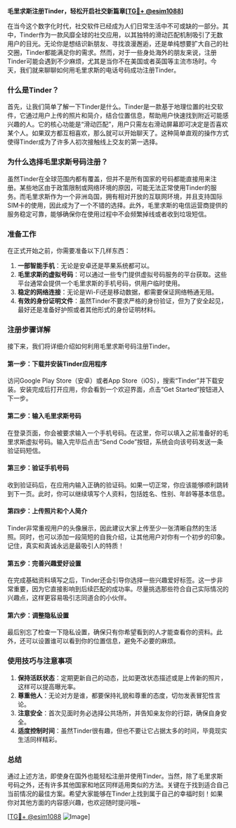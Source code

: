 **毛里求斯注册Tinder，轻松开启社交新篇章[[TG💪+ @esim1088](https://t.me/s/esim1088)]**

在当今这个数字化时代，社交软件已经成为人们日常生活中不可或缺的一部分。其中，Tinder作为一款风靡全球的社交应用，以其独特的滑动匹配机制吸引了无数用户的目光。无论你是想结识新朋友、寻找浪漫邂逅，还是单纯想要扩大自己的社交圈，Tinder都能满足你的需求。然而，对于一些身处海外的朋友来说，注册Tinder可能会遇到不少麻烦，尤其是当你不在美国或者英国等主流市场时。今天，我们就来聊聊如何用毛里求斯的电话号码成功注册Tinder。

### 什么是Tinder？

首先，让我们简单了解一下Tinder是什么。Tinder是一款基于地理位置的社交软件，它通过用户上传的照片和简介，结合位置信息，帮助用户快速找到附近可能感兴趣的人。它的核心功能是“滑动匹配”，用户只需左右滑动屏幕即可决定是否喜欢某个人。如果双方都互相喜欢，那么就可以开始聊天了。这种简单直观的操作方式使得Tinder成为了许多人初次接触线上交友的第一选择。

### 为什么选择毛里求斯号码注册？

虽然Tinder在全球范围内都有覆盖，但并不是所有国家的号码都能直接用来注册。某些地区由于政策限制或网络环境的原因，可能无法正常使用Tinder的服务。而毛里求斯作为一个非洲岛国，拥有相对开放的互联网环境，并且支持国际SIM卡的使用，因此成为了一个不错的选择。此外，毛里求斯的电信运营商提供的服务稳定可靠，能够确保你在使用过程中不会频繁掉线或者收到垃圾短信。

### 准备工作

在正式开始之前，你需要准备以下几样东西：

1. **一部智能手机**：无论是安卓还是苹果系统都可以。
2. **毛里求斯的虚拟号码**：可以通过一些专门提供虚拟号码服务的平台获取。这些平台通常会提供一个毛里求斯的手机号码，供用户临时使用。
3. **稳定的网络连接**：无论是Wi-Fi还是移动数据，都需要保证网络畅通无阻。
4. **有效的身份证明文件**：虽然Tinder不要求严格的身份验证，但为了安全起见，最好还是准备好护照或者其他形式的身份证明材料。

### 注册步骤详解

接下来，我们将详细介绍如何利用毛里求斯号码注册Tinder。

#### 第一步：下载并安装Tinder应用程序

访问Google Play Store（安卓）或者App Store（iOS），搜索“Tinder”并下载安装。安装完成后打开应用，你会看到一个欢迎界面，点击“Get Started”按钮进入下一步。

#### 第二步：输入毛里求斯号码

在登录页面，你会被要求输入一个手机号码。在这里，你可以填入之前准备好的毛里求斯虚拟号码。输入完毕后点击“Send Code”按钮，系统会向该号码发送一条验证码短信。

#### 第三步：验证手机号码

收到验证码后，在应用内输入正确的验证码。如果一切正常，你应该能够顺利跳转到下一页。此时，你可以继续填写个人资料，包括姓名、性别、年龄等基本信息。

#### 第四步：上传照片和个人简介

Tinder非常重视用户的头像展示，因此建议大家上传至少一张清晰自然的生活照。同时，也可以添加一段简短的自我介绍，让其他用户对你有一个初步的印象。记住，真实和真诚永远是最吸引人的特质！

#### 第五步：完善兴趣爱好设置

在完成基础资料填写之后，Tinder还会引导你选择一些兴趣爱好标签。这一步非常重要，因为它直接影响到后续匹配的成功率。尽量挑选那些符合自己实际情况的兴趣点，这样更容易吸引志同道合的小伙伴。

#### 第六步：调整隐私设置

最后别忘了检查一下隐私设置，确保只有你希望看到的人才能查看你的资料。此外，还可以设置谁可以看到你的位置信息，避免不必要的麻烦。

### 使用技巧与注意事项

1. **保持活跃状态**：定期更新自己的动态，比如更改状态描述或是上传新的照片，这样可以提高曝光率。
2. **尊重他人**：无论对方是谁，都要保持礼貌和尊重的态度，切勿发表冒犯性言论。
3. **注意安全**：首次见面时务必选择公共场所，并告知亲友你的行踪，确保自身安全。
4. **适度控制时间**：虽然Tinder很有趣，但也不要让它占据太多的时间，毕竟现实生活同样精彩。

### 总结

通过上述方法，即使身在国外也能轻松注册并使用Tinder。当然，除了毛里求斯号码之外，还有许多其他国家和地区同样适用类似的方法。关键在于找到适合自己当前情况的最佳方案。希望大家能够在Tinder上找到属于自己的幸福时刻！如果你对其他方面的内容感兴趣，也欢迎随时提问哦~

[[TG💪+ @esim1088](https://t.me/s/esim1088) ![Image](https://i.postimg.cc/4NQfJmqS/Snipaste-2025-05-13-00-14-12.png)]